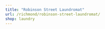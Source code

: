 ```yaml
---
title: "Robinson Street Laundromat"
url: /richmond/robinson-street-laundromat/
shop: laundry
---
```

